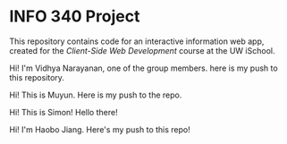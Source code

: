 # INFO 340 Project

This repository contains code for an interactive information web app, created for the _Client-Side Web Development_ course at the UW iSchool.

Hi! I'm Vidhya Narayanan, one of the group members. here is my push to this repository.

Hi! This is Muyun. Here is my push to the repo.

Hi! This is Simon! Hello there!

Hi! I'm Haobo Jiang. Here's my push to this repo!
